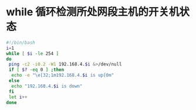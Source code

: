 # while 循环检测所处网段主机的开关机状态

```bash
#!/bin/bash
i=1
while [ $i -le 254 ]
do
 ping -c2 -i0.2 -W1 192.168.4.$i &>/dev/null
 if [ $? -eq 0 ] ;then
  echo -e "\e[32;1m192.168.4.$i is up[0m"
 else
  echo "192.168.4.$i is down"
 fi
 let i++
done
```

